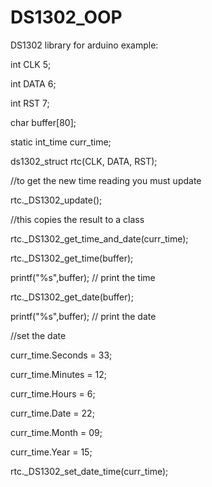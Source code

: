 # DS1302_OOP
DS1302 library for arduino
example:

int CLK 5;

int DATA 6;

int RST 7;

char buffer[80];

static int_time curr_time;

ds1302_struct rtc(CLK, DATA, RST);

//to get the new time reading you must update

rtc._DS1302_update();

//this copies the result to a class

rtc._DS1302_get_time_and_date(curr_time);

rtc._DS1302_get_time(buffer);

printf("%s",buffer); // print the time

rtc._DS1302_get_date(buffer);

printf("%s",buffer); // print the date

//set the date

curr_time.Seconds = 33;

curr_time.Minutes = 12;

curr_time.Hours = 6;

curr_time.Date = 22;

curr_time.Month = 09;

curr_time.Year = 15;

rtc._DS1302_set_date_time(curr_time);

